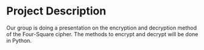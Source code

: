 # Project Description

Our group is doing a presentation on the encryption and decryption method of the Four-Square cipher. The methods to encrypt and decrypt will be done in Python. 
